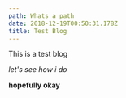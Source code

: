 ```yaml
---
path: Whats a path
date: 2018-12-19T00:50:31.178Z
title: Test Blog
---
```

This is a test blog

*let's see how i do*

__hopefully okay__
